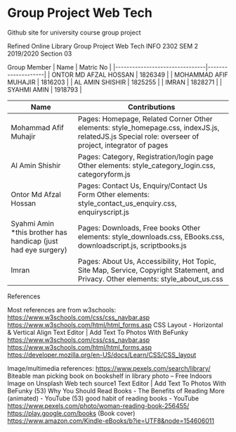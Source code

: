 # Group Project Web Tech
Github site for university course group project

Refined Online Library Group Project Web Tech INFO 2302 SEM 2 2019/2020
Section 03

Group Member
|     Name                       |     Matric   No    |
|--------------------------------|--------------------|
|     ONTOR MD AFZAL   HOSSAN    |     1826349        |
|     MOHAMMAD AFIF   MUHAJIR    |     1816203        |
|     AL AMIN SHISHIR            |     1825255        |
|     IMRAN                      |     1828271        |
|     SYAHMI AMIN                |     1918793        |





|     Name                                                               |     Contributions                                                                                                                                                                  |
|------------------------------------------------------------------------|------------------------------------------------------------------------------------------------------------------------------------------------------------------------------------|
|     Mohammad Afif Muhajir                                              |     Pages: Homepage, Related Corner           Other elements: style_homepage.css, indexJS.js,   relatedJS.js           Special role: overseer of project, integrator of   pages    |
|     Al Amin Shishir                                                    |     Pages: Category, Registration/login page           Other elements: style_category_login.css,   categoryform.js                                                                 |
|     Ontor Md Afzal Hossan                                              |     Pages: Contact Us, Enquiry/Contact Us Form           Other elements: style_contact_us_enquiry.css,   enquiryscript.js                                                          |
|     Syahmi Amin *this brother has handicap (just had   eye surgery)    |     Pages: Downloads, Free books           Other elements: style_downloads.css, EBooks.css,   downloadscript.js, scriptbooks.js                                                    |
|     Imran                                                              |     Pages: About Us, Accessibility, Hot Topic, Site   Map, Service, Copyright Statement, and Privacy.           Other elements: style_about_us.css                                 |





References 
 
Most references are from w3schools:
https://www.w3schools.com/css/css_navbar.asp
https://www.w3schools.com/html/html_forms.asp 
CSS Layout - Horizontal & Vertical Align
Text Editor | Add Text To Photos With BeFunky
https://www.w3schools.com/css/css_navbar.asp
https://www.w3schools.com/html/html_forms.asp
https://developer.mozilla.org/en-US/docs/Learn/CSS/CSS_layout

Image/multimedia references:
https://www.pexels.com/search/library/ 
Biteable man picking book on bookshelf in library photo – Free Indoors Image on Unsplash
Web tech source1
Text Editor | Add Text To Photos With BeFunky (53) Why You Should Read Books - The Benefits of Reading More (animated) - YouTube (53) good habit of reading books - YouTube
https://www.pexels.com/photo/woman-reading-book-256455/
https://play.google.com/books (Book cover)
https://www.amazon.com/Kindle-eBooks/b?ie=UTF8&node=154606011
